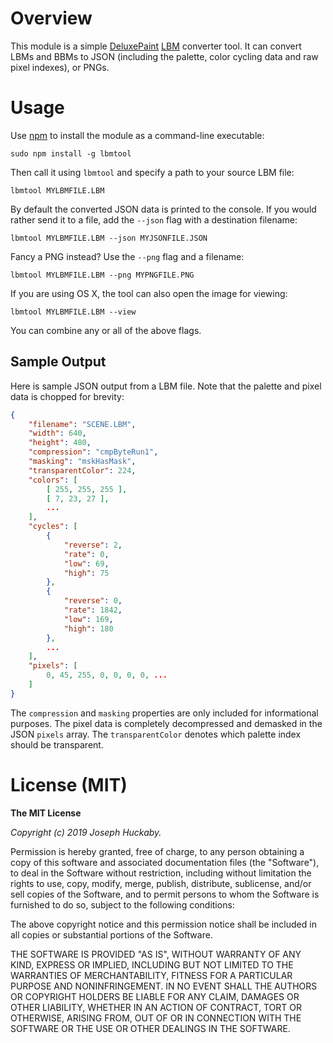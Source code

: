 # Overview

This module is a simple [DeluxePaint](https://en.wikipedia.org/wiki/Deluxe_Paint) [LBM](https://en.wikipedia.org/wiki/ILBM) converter tool.  It can convert LBMs and BBMs to JSON (including the palette, color cycling data and raw pixel indexes), or PNGs.

# Usage

Use [npm](https://www.npmjs.com/) to install the module as a command-line executable:

```
sudo npm install -g lbmtool
```

Then call it using `lbmtool` and specify a path to your source LBM file:

```
lbmtool MYLBMFILE.LBM
```

By default the converted JSON data is printed to the console.  If you would rather send it to a file, add the `--json` flag with a destination filename:

```
lbmtool MYLBMFILE.LBM --json MYJSONFILE.JSON
```

Fancy a PNG instead?  Use the `--png` flag and a filename:

```
lbmtool MYLBMFILE.LBM --png MYPNGFILE.PNG
```

If you are using OS X, the tool can also open the image for viewing:

```
lbmtool MYLBMFILE.LBM --view
```

You can combine any or all of the above flags.

## Sample Output

Here is sample JSON output from a LBM file.  Note that the palette and pixel data is chopped for brevity:

```json
{
	"filename": "SCENE.LBM",
	"width": 640,
	"height": 480,
	"compression": "cmpByteRun1",
	"masking": "mskHasMask",
	"transparentColor": 224,
	"colors": [
		[ 255, 255, 255 ],
		[ 7, 23, 27 ],
		...
	],
	"cycles": [
		{
			"reverse": 2,
			"rate": 0,
			"low": 69,
			"high": 75
		},
		{
			"reverse": 0,
			"rate": 1842,
			"low": 169,
			"high": 180
		},
		...
	],
	"pixels": [
		0, 45, 255, 0, 0, 0, 0, ...
	]
}
```

The `compression` and `masking` properties are only included for informational purposes.  The pixel data is completely decompressed and demasked in the JSON `pixels` array.  The `transparentColor` denotes which palette index should be transparent.

# License (MIT)

**The MIT License**

*Copyright (c) 2019 Joseph Huckaby.*

Permission is hereby granted, free of charge, to any person obtaining a copy
of this software and associated documentation files (the "Software"), to deal
in the Software without restriction, including without limitation the rights
to use, copy, modify, merge, publish, distribute, sublicense, and/or sell
copies of the Software, and to permit persons to whom the Software is
furnished to do so, subject to the following conditions:

The above copyright notice and this permission notice shall be included in
all copies or substantial portions of the Software.

THE SOFTWARE IS PROVIDED "AS IS", WITHOUT WARRANTY OF ANY KIND, EXPRESS OR
IMPLIED, INCLUDING BUT NOT LIMITED TO THE WARRANTIES OF MERCHANTABILITY,
FITNESS FOR A PARTICULAR PURPOSE AND NONINFRINGEMENT. IN NO EVENT SHALL THE
AUTHORS OR COPYRIGHT HOLDERS BE LIABLE FOR ANY CLAIM, DAMAGES OR OTHER
LIABILITY, WHETHER IN AN ACTION OF CONTRACT, TORT OR OTHERWISE, ARISING FROM,
OUT OF OR IN CONNECTION WITH THE SOFTWARE OR THE USE OR OTHER DEALINGS IN
THE SOFTWARE.
